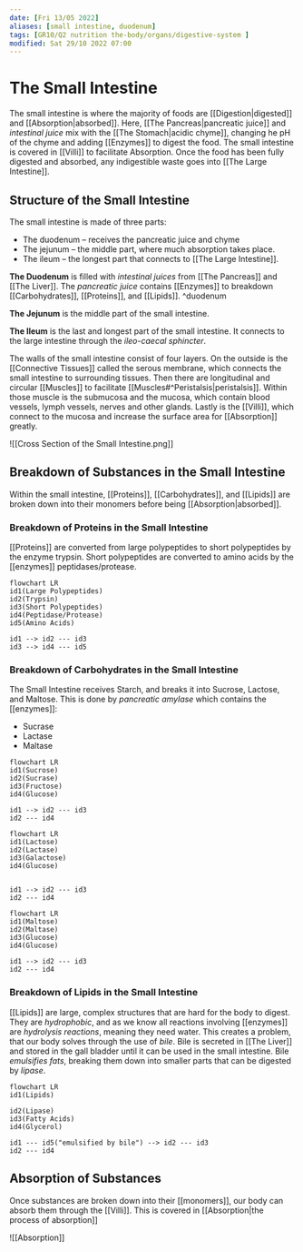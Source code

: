 ```yaml
---
date: [Fri 13/05 2022]
aliases: [small intestine, duodenum]
tags: [GR10/Q2 nutrition the-body/organs/digestive-system ]
modified: Sat 29/10 2022 07:00
---
```

# The Small Intestine
The small intestine is where the majority of foods are [[Digestion|digested]] and [[Absorption|absorbed]]. Here, [[The Pancreas|pancreatic juice]] and *intestinal juice* mix with the [[The Stomach|acidic chyme]], changing he pH of the chyme and adding [[Enzymes]] to digest the food. The small intestine is covered in [[Villi]] to facilitate Absorption. Once the food has been fully digested and absorbed, any indigestible waste goes into [[The Large Intestine]]. 

## Structure of the Small Intestine
The small intestine is made of three parts:
- The duodenum – receives the pancreatic juice and chyme
- The jejunum – the middle part, where much absorption takes place.
- The ileum – the longest part that connects to [[The Large Intestine]].

**The Duodenum** is filled with *intestinal juices* from [[The Pancreas]] and [[The Liver]]. The *pancreatic juice* contains [[Enzymes]] to breakdown [[Carbohydrates]], [[Proteins]], and [[Lipids]]. ^duodenum

**The Jejunum** is the middle part of the small intestine.

**The Ileum** is the last and longest part of the small intestine. It connects to the large intestine through the *ileo-caecal sphincter*.

The walls of the  small intestine consist of four layers. On the outside is the [[Connective Tissues]] called the serous membrane, which connects the small intestine to surrounding tissues. Then there are longitudinal and circular [[Muscles]] to facilitate [[Muscles#^Peristalsis|peristalsis]]. Within those muscle is the submucosa and the mucosa, which contain blood vessels, lymph vessels, nerves and other glands. Lastly is the [[Villi]], which connect to the mucosa and increase the surface area for [[Absorption]] greatly. 

![[Cross Section of the Small Intestine.png]]

## Breakdown of Substances in the Small Intestine
Within the small intestine, [[Proteins]], [[Carbohydrates]], and [[Lipids]] are broken down into their monomers before being [[Absorption|absorbed]]. 

### Breakdown of Proteins in the Small Intestine
[[Proteins]] are converted from large polypeptides to short polypeptides by the enzyme trypsin. 
Short polypeptides are converted to amino acids by the [[enzymes]] peptidases/protease. 
```mermaid
flowchart LR
id1(Large Polypeptides)
id2(Trypsin)
id3(Short Polypeptides)
id4(Peptidase/Protease)
id5(Amino Acids)

id1 --> id2 --- id3
id3 --> id4 --- id5
```

### Breakdown of Carbohydrates in the Small Intestine
The Small Intestine receives Starch, and breaks it into Sucrose, Lactose, and Maltose. This is done by *pancreatic amylase* which contains the [[enzymes]]:
- Sucrase 
- Lactase
- Maltase

```mermaid
flowchart LR
id1(Sucrose)
id2(Sucrase)
id3(Fructose)
id4(Glucose)

id1 --> id2 --- id3
id2 --- id4
```
```mermaid
flowchart LR
id1(Lactose)
id2(Lactase)
id3(Galactose)
id4(Glucose)


id1 --> id2 --- id3
id2 --- id4
```
```mermaid
flowchart LR
id1(Maltose)
id2(Maltase)
id3(Glucose)
id4(Glucose)

id1 --> id2 --- id3
id2 --- id4
```

### Breakdown of Lipids in the Small Intestine
[[Lipids]] are large, complex structures that are hard for the body to digest. They are *hydrophobic*, and as we know all reactions involving [[enzymes]] are *hydrolysis reactions*, meaning they need water. This creates a problem, that our body solves through the use of *bile*. Bile is secreted in [[The Liver]] and stored in the gall bladder until it can be used in the small intestine. Bile *emulsifies fats*, breaking them down into smaller parts that can be digested by *lipase*. 
```mermaid
flowchart LR
id1(Lipids)

id2(Lipase)
id3(Fatty Acids)
id4(Glycerol)

id1 --- id5("emulsified by bile") --> id2 --- id3
id2 --- id4
```
## Absorption of Substances
Once substances are broken down into their [[monomers]], our body can absorb them through the [[Villi]]. This is covered in [[Absorption|the process of absorption]]

![[Absorption]]